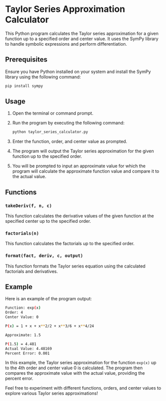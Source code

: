 # Taylor Series Approximation Calculator

This Python program calculates the Taylor series approximation for a given function up to a specified order and center value. It uses the SymPy library to handle symbolic expressions and perform differentiation.

## Prerequisites

Ensure you have Python installed on your system and install the SymPy library using the following command:

```bash
pip install sympy
```

## Usage

1. Open the terminal or command prompt.

2. Run the program by executing the following command:

    ```bash
    python taylor_series_calculator.py
    ```

3. Enter the function, order, and center value as prompted.

4. The program will output the Taylor series approximation for the given function up to the specified order.

5. You will be prompted to input an approximate value for which the program will calculate the approximate function value and compare it to the actual value.

## Functions

### `takeDeriv(f, n, c)`

This function calculates the derivative values of the given function at the specified center up to the specified order.

### `factorials(n)`

This function calculates the factorials up to the specified order.

### `format(fact, deriv, c, output)`

This function formats the Taylor series equation using the calculated factorials and derivatives.

## Example

Here is an example of the program output:

```bash
Function: exp(x)
Order: 4
Center Value: 0

P(x) = 1 + x + x**2/2 + x**3/6 + x**4/24

Approximate: 1.5

P(1.5) = 4.481
Actual Value: 4.48169
Percent Error: 0.001
```

In this example, the Taylor series approximation for the function `exp(x)` up to the 4th order and center value 0 is calculated. The program then compares the approximate value with the actual value, providing the percent error.

Feel free to experiment with different functions, orders, and center values to explore various Taylor series approximations!
